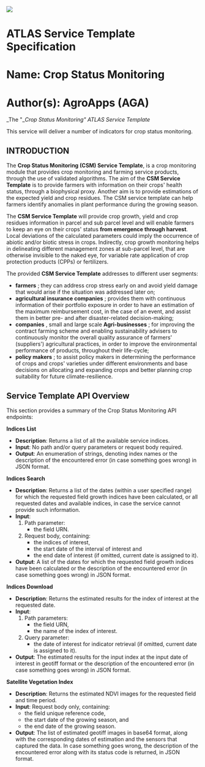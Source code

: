 ![](RackMultipart20220705-1-ruigrg_html_70e3b217e6f91606.png)

# ATLAS Service Template Specification

# Name: Crop Status Monitoring

# Author(s): AgroApps (AGA)

_The &quot;__Crop Status Monitoring&quot; ATLAS Service Template_

This service will deliver a number of indicators for crop status monitoring.

## INTRODUCTION

The **Crop Status Monitoring (CSM) Service Template**, is a crop monitoring module that provides crop monitoring and farming service products, through the use of validated algorithms. The aim of the **CSM Service Template** is to provide farmers with information on their crops&#39; health status, through a biophysical proxy. Another aim is to provide estimations of the expected yield and crop residues. The CSM service template can help farmers identify anomalies in plant performance during the growing season.

The **CSM Service Template** will provide crop growth, yield and crop residues information in parcel and sub parcel level and will enable farmers to keep an eye on their crops&#39; status **from emergence through harvest**. Local deviations of the calculated parameters could imply the occurrence of abiotic and/or biotic stress in crops. Indirectly, crop growth monitoring helps in delineating different management zones at sub-parcel level, that are otherwise invisible to the naked eye, for variable rate application of crop protection products (CPPs) or fertilizers.

The provided **CSM Service Template** addresses to different user segments:

- **farmers** ; they can address crop stress early on and avoid yield damage that would arise if the situation was addressed later on;
- **agricultural insurance companies** ; provides them with continuous information of their portfolio exposure in order to have an estimation of the maximum reimbursement cost, in the case of an event, and assist them in better pre- and after disaster-related decision-making;
- **companies** , small and large scale **Agri-businesses** ; for improving the contract farming scheme and enabling sustainability advisers to continuously monitor the overall quality assurance of farmers&#39; (suppliers&#39;) agricultural practices, in order to improve the environmental performance of products, throughout their life-cycle;
- **policy makers** ; to assist policy makers in determining the performance of crops and crops&#39; varieties under different environments and base decisions on allocating and expanding crops and better planning crop suitability for future climate-resilience.

## Service Template API Overview

This section provides a summary of the Crop Status Monitoring API endpoints:

**Indices List**

- **Description**: Returns a list of all the available service indices.
- **Input**: No path and/or query parameters or request body required.
- **Output**: An enumeration of strings, denoting index names or the description of the encountered error (in case something goes wrong) in JSON format.

**Indices Search**

- **Description**: Returns a list of the dates (within a user specified range) for which the requested field growth indices have been calculated, or all requested dates and available indices, in case the service cannot provide such information.
- **Input**:
	1. Path parameter: 
		- the field URN.
	2. Request body, containing: 
		- the indices of interest, 
		- the start date of the interval of interest and
		- the end date of interest (if omitted, current date is assigned to it).
- **Output**: A list of the dates for which the requested field growth indices have been calculated or the description of the encountered error (in case something goes wrong) in JSON format.

**Indices Download**

- **Description**: Returns the estimated results for the index of interest at the requested date.
- **Input**: 
	1. Path parameters:
		- the field URN,
		- the name of the index of interest.
	2. Query parameter:
		- the date of interest for indicator retrieval (if omitted, current date is assigned to it).
- **Output**: The estimated results for the input index at the input date of interest in geotiff format or the description of the encountered error (in case something goes wrong) in JSON format.  

**Satellite Vegetation Index**

- **Description**: Returns the estimated NDVI images for the requested field and time period.
- **Input**: Request body only, containing:
	- the field unique reference code,
	- the start date of the growing season, and 
	- the end date of the growing season.
- **Output**: The list of estimated geotiff images in base64 format, along with the corresponding dates of estimation and the sensors that captured the data. In case something goes wrong, the description of the encountered error along with its status code is returned, in JSON format. 

##


